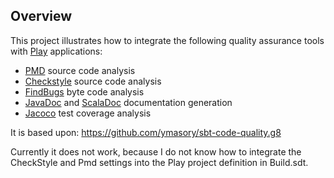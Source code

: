 Overview
--------

This project illustrates how to integrate the following quality assurance tools with [Play](http://www.playframework.com/) applications:

  * [PMD](http://pmd.sourceforge.net/) source code analysis
  * [Checkstyle](http://checkstyle.sourceforge.net/) source code analysis
  * [FindBugs](http://findbugs.sourceforge.net/) byte code analysis
  * [JavaDoc](http://www.oracle.com/technetwork/java/javase/documentation/index-jsp-135444.html) and [ScalaDoc](http://docs.scala-lang.org/style/scaladoc.html) documentation generation
  * [Jacoco](http://www.eclemma.org/jacoco/) test coverage analysis


  
It is based upon: https://github.com/ymasory/sbt-code-quality.g8

Currently it does not work, because I do not know how to integrate the CheckStyle and Pmd settings into the Play project definition in Build.sdt.
